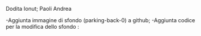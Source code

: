  Dodita Ionut; Paoli Andrea

-Aggiunta immagine di sfondo (parking-back-0) a github;
-Aggiunta codice per la modifica dello sfondo :


